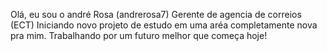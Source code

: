 Olá, eu sou o andré Rosa (andrerosa7)
Gerente de agencia de correios (ECT)
Iniciando novo projeto de estudo em uma aréa completamente nova pra mim.
Trabalhando por um futuro melhor que começa hoje!
